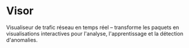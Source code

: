 # Visor
Visualiseur de trafic réseau en temps réel – transforme les paquets en visualisations interactives pour l'analyse, l'apprentissage et la détection d'anomalies.
